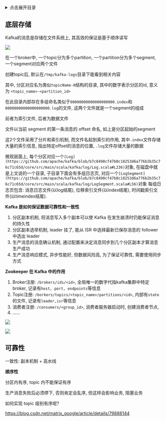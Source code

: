 <details>
<summary>点击展开目录</summary>
<!-- TOC -->

- [底层存储](#底层存储)
- [可靠性](#可靠性)

<!-- /TOC -->
</details>


## 底层存储

Kafka的消息是存储在文件系统上, 其高效的保证是基于顺序读写

![](https://gitee.com/LuVx/img/raw/master/kafka/kafka-log.png)

在一个broker中, 一个topic分为多个partition, 一个partition分为多个segment, 一个segment对应两个文件

创建topic后, 默认在`/tmp/kafka-logs`目录下能看到相关内容

其中, 分区对应名为类似`topicName-0`结构的目录, 其中的数字表示分区的id, 意义为 `<topic_name>-<partition_id>`

在此目录内部存在多组命名类似于`00000000000000000000.index`和`00000000000000000000.log`的文件, 这两个文件就是一个segment的组成

前者为索引文件, 后者为数据文件

文件以当前 segment 的第一条消息的 offset 命名, 如上是分区起始的segment

这2个文件采用了分片和索引机制, 而文件名起到索引的作用, 其中`.index`文件存储大量的索引信息, 指出特定offset的消息的位置, `.log`文件存储大量的数据

微观层面上,
每个分区对应一个`[Log](https://github.com/apache/kafka/blob/b7c8490cf47b0c18253d6a776b2b35c76c71c65d/core/src/main/scala/kafka/log/Log.scala#L236)`对象, 在磁盘中就是上文说的一个目录, 子目录下面会有多组日志页, 对应一个`[LogSegment](https://github.com/apache/kafka/blob/b7c8490cf47b0c18253d6a776b2b35c76c71c65d/core/src/main/scala/kafka/log/LogSegment.scala#L56)`对象
每组日志页包含: 消息日志文件(以log结尾), 位移索引文件(以index结尾), 时间戳索引文件(以timeindex结尾).


**Kafka 是如何保证数据可靠性和一致性**

1. 分区副本机制, 将消息写入多个副本可以使 Kafka 在发生崩溃时仍能保证消息的持久性
2. 分区副本选举机制, leader 挂了, 能从 ISR 中选择最新已保存消息的 follower 中选出 leader
2. 生产消息的消息确认机制, 通过配置来决定消息同步到几个分区副本才算消息生产成功
3. 生产消息响应模式, 异步性能好, 但数据风险高, 为了保证可靠性, 需要使用同步方式


**Zookeeper 在 Kafka 中的作用**

1. Broker注册: `/brokers/ids/<id>`, 全局唯一的数字代指kafka集群中特定broker, 记录有`host, port, endpoints`等信息
2. Topic注册: `/borkers/topics/<topic_name>/partitions/<id>`, 内部有`state`的文件, 记录有`leader,isr`等信息
3. 消费者注册: `/consumers/<group_id>`, 消费者服务器启动时, 创建消费者节点,
4. ......

![](https://gitee.com/LuVx/img/raw/master/kafka/kafka_zk.png)

![](https://gitee.com/LuVx/img/raw/master/kafka/kafka_zk_tree.png)


## 可靠性

一致性: 副本机制 + 高水线


**顺序性**

分区内有序, topic 内不能保证有序

生产消息失败后必须停下, 否则肯定会乱序, 但这样会影响业务, 阻塞业务

如何实现 topic 级别有序呢?


https://blog.csdn.net/matrix_google/article/details/79888144


